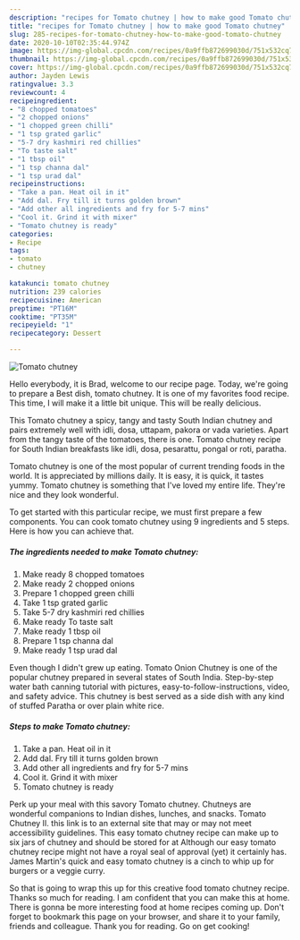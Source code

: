 ```yaml
---
description: "recipes for Tomato chutney | how to make good Tomato chutney"
title: "recipes for Tomato chutney | how to make good Tomato chutney"
slug: 285-recipes-for-tomato-chutney-how-to-make-good-tomato-chutney
date: 2020-10-10T02:35:44.974Z
image: https://img-global.cpcdn.com/recipes/0a9ffb872699030d/751x532cq70/tomato-chutney-recipe-main-photo.jpg
thumbnail: https://img-global.cpcdn.com/recipes/0a9ffb872699030d/751x532cq70/tomato-chutney-recipe-main-photo.jpg
cover: https://img-global.cpcdn.com/recipes/0a9ffb872699030d/751x532cq70/tomato-chutney-recipe-main-photo.jpg
author: Jayden Lewis
ratingvalue: 3.3
reviewcount: 4
recipeingredient:
- "8 chopped tomatoes"
- "2 chopped onions"
- "1 chopped green chilli"
- "1 tsp grated garlic"
- "5-7 dry kashmiri red chillies"
- "To taste salt"
- "1 tbsp oil"
- "1 tsp channa dal"
- "1 tsp urad dal"
recipeinstructions:
- "Take a pan. Heat oil in it"
- "Add dal. Fry till it turns golden brown"
- "Add other all ingredients and fry for 5-7 mins"
- "Cool it. Grind it with mixer"
- "Tomato chutney is ready"
categories:
- Recipe
tags:
- tomato
- chutney

katakunci: tomato chutney 
nutrition: 239 calories
recipecuisine: American
preptime: "PT16M"
cooktime: "PT35M"
recipeyield: "1"
recipecategory: Dessert

---
```



![Tomato chutney](https://img-global.cpcdn.com/recipes/0a9ffb872699030d/751x532cq70/tomato-chutney-recipe-main-photo.jpg)

Hello everybody, it is Brad, welcome to our recipe page. Today, we're going to prepare a Best dish, tomato chutney. It is one of my favorites food recipe. This time, I will make it a little bit unique. This will be really delicious.

This Tomato chutney a spicy, tangy and tasty South Indian chutney and pairs extremely well with idli, dosa, uttapam, pakora or vada varieties. Apart from the tangy taste of the tomatoes, there is one. Tomato chutney recipe for South Indian breakfasts like idli, dosa, pesarattu, pongal or roti, paratha.

Tomato chutney is one of the most popular of current trending foods in the world. It is appreciated by millions daily. It is easy, it is quick, it tastes yummy. Tomato chutney is something that I've loved my entire life. They're nice and they look wonderful.


To get started with this particular recipe, we must first prepare a few components. You can cook tomato chutney using 9 ingredients and 5 steps. Here is how you can achieve that.

<!--inarticleads1-->

##### The ingredients needed to make Tomato chutney:

1. Make ready 8 chopped tomatoes
1. Make ready 2 chopped onions
1. Prepare 1 chopped green chilli
1. Take 1 tsp grated garlic
1. Take 5-7 dry kashmiri red chillies
1. Make ready To taste salt
1. Make ready 1 tbsp oil
1. Prepare 1 tsp channa dal
1. Make ready 1 tsp urad dal


Even though I didn&#39;t grew up eating. Tomato Onion Chutney is one of the popular chutney prepared in several states of South India. Step-by-step water bath canning tutorial with pictures, easy-to-follow-instructions, video, and safety advice. This chutney is best served as a side dish with any kind of stuffed Paratha or over plain white rice. 

<!--inarticleads2-->

##### Steps to make Tomato chutney:

1. Take a pan. Heat oil in it
1. Add dal. Fry till it turns golden brown
1. Add other all ingredients and fry for 5-7 mins
1. Cool it. Grind it with mixer
1. Tomato chutney is ready


Perk up your meal with this savory Tomato chutney. Chutneys are wonderful companions to Indian dishes, lunches, and snacks. Tomato Chutney II. this link is to an external site that may or may not meet accessibility guidelines. This easy tomato chutney recipe can make up to six jars of chutney and should be stored for at Although our easy tomato chutney recipe might not have a royal seal of approval (yet) it certainly has. James Martin&#39;s quick and easy tomato chutney is a cinch to whip up for burgers or a veggie curry. 

So that is going to wrap this up for this creative food tomato chutney recipe. Thanks so much for reading. I am confident that you can make this at home. There is gonna be more interesting food at home recipes coming up. Don't forget to bookmark this page on your browser, and share it to your family, friends and colleague. Thank you for reading. Go on get cooking!
